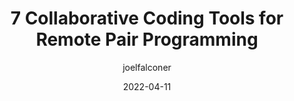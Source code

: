 ---
author: joelfalconer
date: 2022-04-11
publisher: sitepointdotcom
tags:
  - development
  - collaboration
  - tooling
target_url: https://www.sitepoint.com/collaborative-coding-tools-for-remote-pair-programming/
title: 7 Collaborative Coding Tools for Remote Pair Programming
---